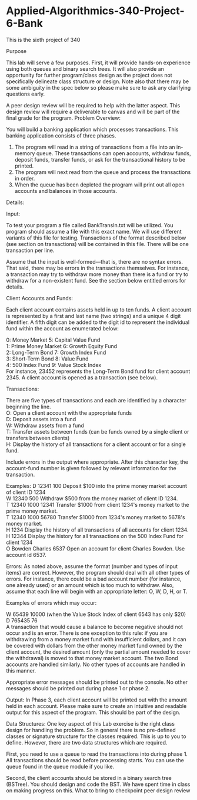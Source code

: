 # Applied-Algorithmics-340-Project-6-Bank
This is the sixth project of 340

Purpose

This lab will serve a few purposes. First, it will provide hands-on experience using both queues
and binary search trees. It will also provide an opportunity for further program/class design as
the project does not specifically delineate class structure or design.
Note also that there may be some ambiguity in the spec below so please make sure to ask any
clarifying questions early.

A peer design review will be required to help with the latter aspect. This design review will
require a deliverable to canvas and will be part of the final grade for the program.
Problem Overview:

You will build a banking application which processes transactions. This banking
application consists of three phases.

1. The program will read in a string of transactions from a file into an in-memory queue.
These transactions can open accounts, withdraw funds, deposit funds, transfer funds, or ask for
the transactional history to be printed.
2. The program will next read from the queue and process the transactions in order.
3. When the queue has been depleted the program will print out all open accounts and
balances in those accounts.

Details:

Input:

To test your program a file called BankTransIn.txt will be utilized. You program should
assume a file with this exact name. We will use different variants of this file for testing.
Transactions of the format described below (see section on transactions) will be contained in
this file. There will be one transaction per line.

Assume that the input is well-formed—that is, there are no syntax errors. That said,
there may be errors in the transactions themselves. For instance, a transaction may try to
withdraw more money than there is a fund or try to withdraw for a non-existent fund. See the
section below entitled errors for details.

Client Accounts and Funds:

Each client account contains assets held in up to ten funds. A client account is
represented by a first and last name (two strings) and a unique 4 digit identifier. A fifth digit
can be added to the digit id to represent the individual fund within the account as enumerated
below:

0: Money Market 5: Capital Value Fund <br/>
1: Prime Money Market 6: Growth Equity Fund <br/>
2: Long-Term Bond 7: Growth Index Fund <br/>
3: Short-Term Bond 8: Value Fund <br/>
4: 500 Index Fund 9: Value Stock Index <br/>
For instance, 23452 represents the Long-Term Bond fund for client account 2345. A
client account is opened as a transaction (see below).

Transactions:

There are five types of transactions and each are identified by a character beginning the line.<br/>
O: Open a client account with the appropriate funds<br/>
D: Deposit assets into a fund<br/>
W: Withdraw assets from a fund<br/>
T: Transfer assets between funds (can be funds owned by a single client or
transfers between clients)<br/>
H: Display the history of all transactions for a client account or for a single fund.<br/>

Include errors in the output where appropriate.
After this character key, the account-fund number is given followed by relevant information for
the transaction.

Examples:
D 12341 100 Deposit $100 into the prime money market account of client ID 1234<br/>
W 12340 500 Withdraw $500 from the money market of client ID 1234.<br/>
T 12340 1000 12341 Transfer $1000 from client 1234's money market to the prime money market.<br/>
T 12340 1000 56780 Transfer $1000 from 1234's money market to 5678's money market.<br/>
H 1234 Display the history of all transactions of all accounts for client 1234.<br/>
H 12344 Display the history for all transactions on the 500 Index Fund for client 1234<br/>
O Bowden Charles 6537 Open an account for client Charles Bowden. Use account id 6537.<br/>

Errors:
As noted above, assume the format (number and types of input items) are correct. However,
the program should deal with all other types of errors. For instance, there could be a bad
account number (for instance, one already used) or an amount which is too much to withdraw.
Also, assume that each line will begin with an appropriate letter: O, W, D, H, or T.

Examples of errors which may occur:

W 65439 10000 (when the Value Stock Index of client 6543 has only $20)<br/>
D 765435 76<br/>
A transaction that would cause a balance to become negative should not occur and is an error.
There is one exception to this rule: if you are withdrawing from a money market fund with
insufficient dollars, and it can be covered with dollars from the other money market fund
owned by the client account, the desired amount (only the partial amount needed to cover the
withdrawal) is moved to that money market account. The two Bond accounts are handled
similarly. No other types of accounts are handled in this manner.<br/>

Appropriate error messages should be printed out to the console. No other messages should
be printed out during phase 1 or phase 2.

Output:
In Phase 3, each client account will be printed out with the amount held in each
account. Please make sure to create an intuitive and readable output for this aspect of the
program. This should be part of the design.

Data Structures:
One key aspect of this Lab exercise is the right class design for handling the problem. So
in general there is no pre-defined classes or signature structure for the classes required. This is
up to you to define. However, there are two data structures which are required.

First, you need to use a queue to read the transactions into during phase 1. All
transactions should be read before processing starts. You can use the queue found in the
queue module if you like.

Second, the client accounts should be stored in a binary search tree (BSTree). You
should design and code the BST. We have spent time in class on making progress on this.
What to bring to checkpoint peer design review




